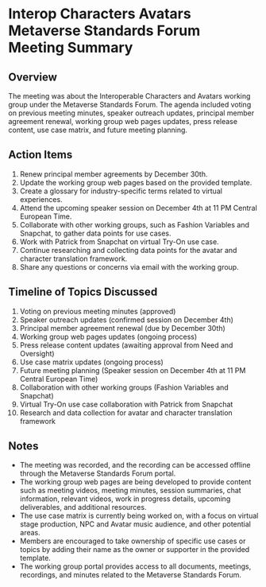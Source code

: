 # Interop Characters Avatars Metaverse Standards Forum Meeting Summary

## Overview
The meeting was about the Interoperable Characters and Avatars working group under the Metaverse Standards Forum. The agenda included voting on previous meeting minutes, speaker outreach updates, principal member agreement renewal, working group web pages updates, press release content, use case matrix, and future meeting planning.

## Action Items
1. Renew principal member agreements by December 30th.
2. Update the working group web pages based on the provided template.
3. Create a glossary for industry-specific terms related to virtual experiences.
4. Attend the upcoming speaker session on December 4th at 11 PM Central European Time.
5. Collaborate with other working groups, such as Fashion Variables and Snapchat, to gather data points for use cases.
6. Work with Patrick from Snapchat on virtual Try-On use case.
7. Continue researching and collecting data points for the avatar and character translation framework.
8. Share any questions or concerns via email with the working group.

## Timeline of Topics Discussed
1. Voting on previous meeting minutes (approved)
2. Speaker outreach updates (confirmed session on December 4th)
3. Principal member agreement renewal (due by December 30th)
4. Working group web pages updates (ongoing process)
5. Press release content updates (awaiting approval from Need and Oversight)
6. Use case matrix updates (ongoing process)
7. Future meeting planning (Speaker session on December 4th at 11 PM Central European Time)
8. Collaboration with other working groups (Fashion Variables and Snapchat)
9. Virtual Try-On use case collaboration with Patrick from Snapchat
10. Research and data collection for avatar and character translation framework

## Notes
- The meeting was recorded, and the recording can be accessed offline through the Metaverse Standards Forum portal.
- The working group web pages are being developed to provide content such as meeting videos, meeting minutes, session summaries, chat information, relevant videos, work in progress details, upcoming deliverables, and additional resources.
- The use case matrix is currently being worked on, with a focus on virtual stage production, NPC and Avatar music audience, and other potential areas.
- Members are encouraged to take ownership of specific use cases or topics by adding their name as the owner or supporter in the provided template.
- The working group portal provides access to all documents, meetings, recordings, and minutes related to the Metaverse Standards Forum.

